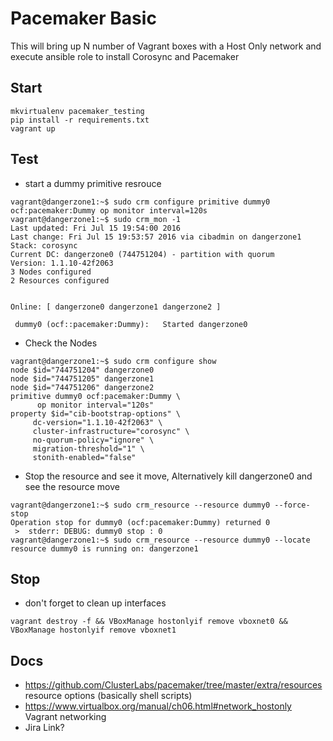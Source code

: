 Pacemaker Basic
=================

This will bring up N number of Vagrant boxes with a Host Only network and execute ansible role to install Corosync and Pacemaker 

## Start 
```
mkvirtualenv pacemaker_testing 
pip install -r requirements.txt
vagrant up
```

## Test 
- start a dummy primitive resrouce 
```
vagrant@dangerzone1:~$ sudo crm configure primitive dummy0 ocf:pacemaker:Dummy op monitor interval=120s
vagrant@dangerzone1:~$ sudo crm_mon -1
Last updated: Fri Jul 15 19:54:00 2016
Last change: Fri Jul 15 19:53:57 2016 via cibadmin on dangerzone1
Stack: corosync
Current DC: dangerzone0 (744751204) - partition with quorum
Version: 1.1.10-42f2063
3 Nodes configured
2 Resources configured


Online: [ dangerzone0 dangerzone1 dangerzone2 ]

 dummy0	(ocf::pacemaker:Dummy):	  Started dangerzone0 
```
- Check the Nodes 
```
vagrant@dangerzone1:~$ sudo crm configure show
node $id="744751204" dangerzone0
node $id="744751205" dangerzone1
node $id="744751206" dangerzone2
primitive dummy0 ocf:pacemaker:Dummy \
	  op monitor interval="120s"
property $id="cib-bootstrap-options" \
	 dc-version="1.1.10-42f2063" \
	 cluster-infrastructure="corosync" \
	 no-quorum-policy="ignore" \
	 migration-threshold="1" \
	 stonith-enabled="false"
```
- Stop the resource and see it move, Alternatively kill dangerzone0 and see the resource move
```
vagrant@dangerzone1:~$ sudo crm_resource --resource dummy0 --force-stop
Operation stop for dummy0 (ocf:pacemaker:Dummy) returned 0
 >  stderr: DEBUG: dummy0 stop : 0
vagrant@dangerzone1:~$ sudo crm_resource --resource dummy0 --locate
resource dummy0 is running on: dangerzone1 
```

## Stop
- don't forget to clean up interfaces 
```
vagrant destroy -f && VBoxManage hostonlyif remove vboxnet0 && VBoxManage hostonlyif remove vboxnet1
```

## Docs 
- https://github.com/ClusterLabs/pacemaker/tree/master/extra/resources resource options (basically shell scripts)
- https://www.virtualbox.org/manual/ch06.html#network_hostonly Vagrant networking
- Jira Link? 
